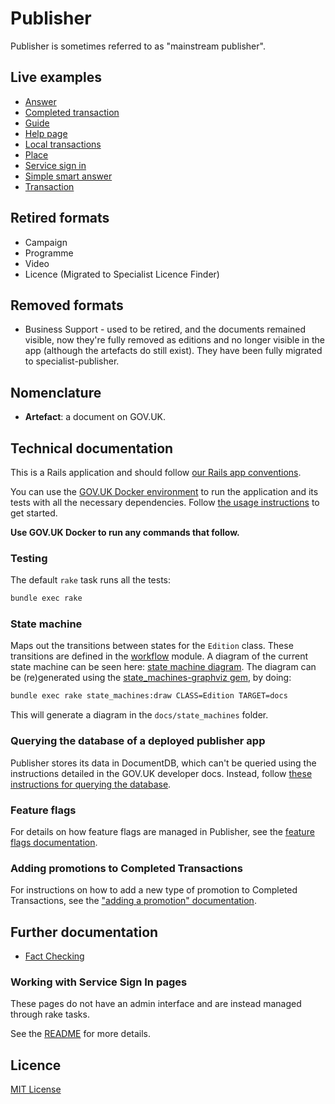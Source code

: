 # Publisher

Publisher is sometimes referred to as "mainstream publisher".

## Live examples
- [Answer](https://www.gov.uk/smart-meters)
- [Completed transaction](https://www.gov.uk/done/make-lpa)
- [Guide](https://www.gov.uk/council-tax-appeals)
- [Help page](https://www.gov.uk/help/accessibility)
- [Local transactions](https://www.gov.uk/complain-about-your-council)
- [Place](https://www.gov.uk/ukonline-centre-internet-access-computer-training)
- [Service sign in](https://www.gov.uk/log-in-file-self-assessment-tax-return/sign-in)
- [Simple smart answer](https://www.gov.uk/qualify-tax-credits)
- [Transaction](https://www.gov.uk/council-tax-bands)

## Retired formats
- Campaign
- Programme
- Video
- Licence (Migrated to Specialist Licence Finder)

## Removed formats
- Business Support - used to be retired, and the documents remained visible, now
  they're fully removed as editions and no longer visible in the app (although
  the artefacts do still exist).  They have been fully migrated to
  specialist-publisher.

## Nomenclature

- **Artefact**: a document on GOV.UK.

## Technical documentation

This is a Rails application and should follow [our Rails app conventions](https://docs.publishing.service.gov.uk/manual/conventions-for-rails-applications.html).

You can use the [GOV.UK Docker environment](https://github.com/alphagov/govuk-docker) to run the application and its tests with all the necessary dependencies.  Follow [the usage instructions](https://github.com/alphagov/govuk-docker#usage) to get started.

**Use GOV.UK Docker to run any commands that follow.**

### Testing

The default `rake` task runs all the tests:

```sh
bundle exec rake
```

### State machine

Maps out the transitions between states for the `Edition` class. These transitions are defined in the [workflow](app/models/workflow.rb) module.
A diagram of the current state machine can be seen here: [state machine diagram](docs/state_machines/state_machine_diagram_for_edition.png).
The diagram can be (re)generated using the [state_machines-graphviz gem](https://github.com/state-machines/state_machines-graphviz), by doing:

```sh
bundle exec rake state_machines:draw CLASS=Edition TARGET=docs
```

This will generate a diagram in the `docs/state_machines` folder.

### Querying the database of a deployed publisher app

Publisher stores its data in DocumentDB, which can't be queried using the instructions detailed in the GOV.UK developer docs. Instead, follow [these instructions for querying the database](docs/database-querying.md). 

### Feature flags

For details on how feature flags are managed in Publisher, see the [feature flags documentation](docs/feature-flags.md).

### Adding promotions to Completed Transactions

For instructions on how to add a new type of promotion to Completed Transactions, see the ["adding a promotion" documentation](docs/adding-a-promotion-to-a-completed-transaction.md).

## Further documentation

- [Fact Checking](docs/fact-checking.md)

### Working with Service Sign In pages

These pages do not have an admin interface and are instead managed through rake tasks.

See the [README](lib/service_sign_in/README.md) for more details.

## Licence

[MIT License](LICENCE)
